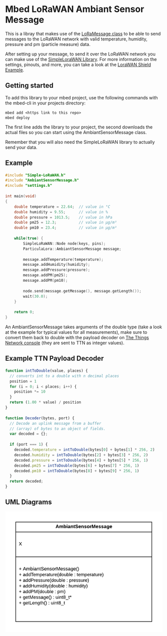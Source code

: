 # Mbed LoRaWAN Ambiant Sensor Message

This is a libray that makes use of the [LoRaMessage class](https://github.com/sillevl/mbed-lorawan-serialization) to be able to send messages to the LoRaWAN network with valid temperature, humidity, pressure and pm (particle measure) data.

After setting up your message, to send it over the LoRaWAN network you can make use of the [SimpleLoraWAN Library](https://github.com/sillevl/mbed-Simple-LoRaWAN).
For more information on the settings, pinouts, and more, you can take a look at the [LoraWAN Shield Example](https://github.com/sillevl/lorawan-shield-example).

## Getting started
To add this library to your mbed project, use the following commands with the mbed-cli in your projects directory:
```
mbed add <https link to this repo>
mbed deploy
```
The first line adds the library to your project, the second downloads the actual files so you can start using the AmbiantSensorMessage class.

Remember that you will also need the SimpleLoRaWAN library to actually send your data.

## Example
```c++
#include "Simple-LoRaWAN.h"
#include "AmbiantSensorMessage.h"
#include "settings.h"

int main(void)
{
    double temperature = 22.64;  // value in °C
    double humidity = 9.55;      // value in %
    double pressure = 1013.5;    // value in hPa
    double pm25 = 12.3;          // value in µg/m³
    double pm10 = 23.4;          // value in µg/m³

    while(true) {
        SimpleLoRaWAN::Node node(keys, pins);
        ParticulaLora::AmbiantSensorMessage message;

        message.addTemperature(temperature);
        message.addHumidity(humidity);
        message.addPressure(pressure);
        message.addPM(pm25);
        message.addPM(pm10);

        node.send(message.getMessage(), message.getLength());
        wait(30.0);
    }

    return 0;
}

```
An AmbiantSensorMessage takes arguments of the double type (take a look at the example for typical values for all measurements), make sure to convert them back to double with the payload decoder on [The Things Network console](https://console.thethingsnetwork.org/) (they are sent to TTN as integer values).

## Example TTN Payload Decoder

```javascript
function intToDouble(value, places) {
  // converts int to a double with n decimal places
  position = 1
  for (i = 0; i < places; i++) {
    position *= 10
  }
  return (1.00 * value) / position
}

function Decoder(bytes, port) {
  // Decode an uplink message from a buffer
  // (array) of bytes to an object of fields.
  var decoded = {};

  if (port === 1) {
    decoded.temperature = intToDouble(bytes[0] + bytes[1] * 256, 2)
    decoded.humidity = intToDouble(bytes[2] + bytes[3] * 256, 2)
    decoded.pressure = intToDouble(bytes[4] + bytes[5] * 256, 1)
    decoded.pm25 = intToDouble(bytes[6] + bytes[7] * 256, 1)
    decoded.pm10 = intToDouble(bytes[8] + bytes[9] * 256, 1)
  }
  return decoded;
}
```




## UML Diagrams

![AmbiantSensorMessage UML diagram](./img/AmbiantSensorMessage.png "AmbiantSensorMessage UML diagram")